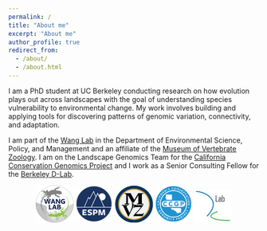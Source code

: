 ```yaml
---
permalink: /
title: "About me"
excerpt: "About me"
author_profile: true
redirect_from: 
  - /about/
  - /about.html
---
```


I am a PhD student at UC Berkeley conducting research on how evolution plays out across landscapes with the goal of understanding species vulnerability to environmental change. My work involves building and applying tools for discovering patterns of genomic variation, connectivity, and adaptation. 

I am part of the [Wang Lab](https://ourenvironment.berkeley.edu/wang-lab) in the Department of Environmental Science, Policy, and Management and an affiliate of the [Museum of Vertebrate Zoology](https://mvz.berkeley.edu/). I am on the Landscape Genomics Team for the [California Conservation Genomics Project](https://www.ccgproject.org/) and I work as a Senior Consulting Fellow for the [Berkeley D-Lab](https://dlab.berkeley.edu/consulting/consultants/anusha-bishop).

<p align="center">
  <img src="/images/lablogo.png" width="15%" />
  <img src="/images/espm.png" width="15%" />
  <img src="/images/mvz.jpeg" width="15%" />
  <img src="/images/ccgp.png" width="15%" />
  <img src="/images/dlab.png" width="15%" />
</p>
